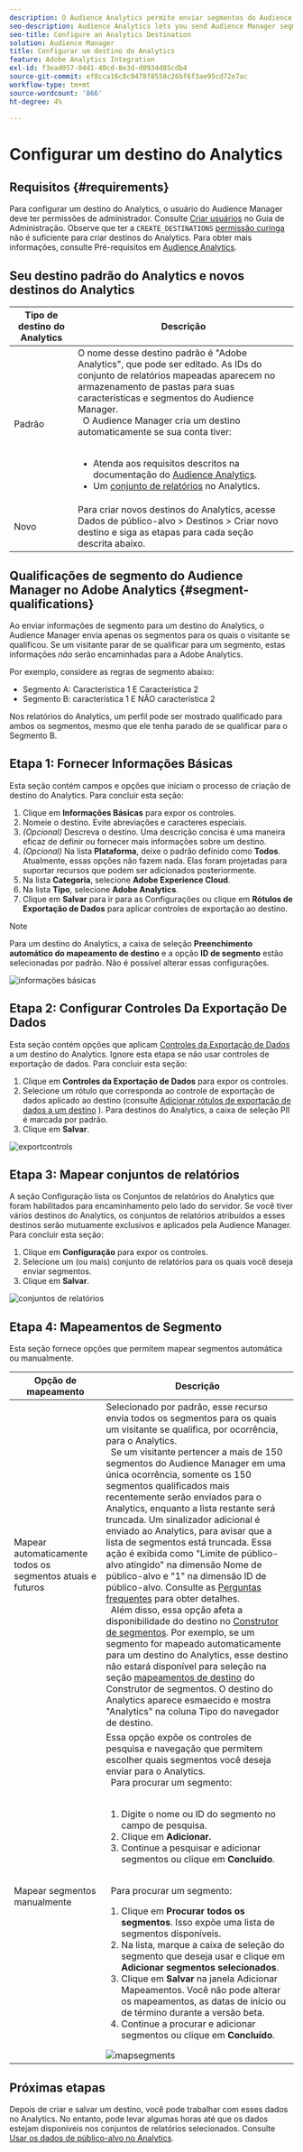 ```yaml
---
description: O Audience Analytics permite enviar segmentos do Audience Manager para o Analytics. Para usar esse recurso, crie um destino do Analytics e mapeie os segmentos a ele no Audience Manager.
seo-description: Audience Analytics lets you send Audience Manager segments to Analytics. To use this feature, you create an Analytics destination and map segments to it in Audience Manager.
seo-title: Configure an Analytics Destination
solution: Audience Manager
title: Configurar um destino do Analytics
feature: Adobe Analytics Integration
exl-id: f3ead057-04d1-40cd-8e3d-d0934d85cdb4
source-git-commit: ef8cca16c8c9478f8558c26bf6f3ae95cd72e7ac
workflow-type: tm+mt
source-wordcount: '866'
ht-degree: 4%

---
```


# Configurar um destino do Analytics

## Requisitos {#requirements}

Para configurar um destino do Analytics, o usuário do Audience Manager deve ter permissões de administrador. Consulte [Criar usuários](/help/using/features/administration/administration-overview.md#create-users) no Guia de Administração. Observe que ter a `CREATE_DESTINATIONS` [permissão curinga](/help/using/features/administration/administration-overview.md#wild-card-permissions) não é suficiente para criar destinos do Analytics.
Para obter mais informações, consulte Pré-requisitos em [Audience Analytics](https://experienceleague.adobe.com/docs/analytics/integration/audience-analytics/mc-audiences-aam.html?lang=pt-BR).

## Seu destino padrão do Analytics e novos destinos do Analytics

| Tipo de destino do Analytics | Descrição |
|---|---|
| Padrão | O nome desse destino padrão é &quot;Adobe Analytics&quot;, que pode ser editado. As IDs do conjunto de relatórios mapeadas aparecem no armazenamento de pastas para suas características e segmentos do Audience Manager. <br>  O Audience Manager cria um destino automaticamente se sua conta tiver: <br>  <ul><li>Atenda aos requisitos descritos na documentação do [Audience Analytics](https://experienceleague.adobe.com/docs/analytics/integration/audience-analytics/mc-audiences-aam.html?lang=pt-BR).</li><li>Um [conjunto de relatórios](https://experienceleague.adobe.com/docs/analytics/admin/manage-report-suites/report-suites-admin.html?lang=pt-BR) no Analytics.</li></ul> |
| Novo | Para criar novos destinos do Analytics, acesse Dados de público-alvo > Destinos > Criar novo destino e siga as etapas para cada seção descrita abaixo. |

## Qualificações de segmento do Audience Manager no Adobe Analytics {#segment-qualifications}

Ao enviar informações de segmento para um destino do Analytics, o Audience Manager envia apenas os segmentos para os quais o visitante se qualificou. Se um visitante parar de se qualificar para um segmento, estas informações _não_ serão encaminhadas para a Adobe Analytics.

Por exemplo, considere as regras de segmento abaixo:

* Segmento A: Característica 1 E Característica 2
* Segmento B: característica 1 E NÃO característica 2

Nos relatórios do Analytics, um perfil pode ser mostrado qualificado para ambos os segmentos, mesmo que ele tenha parado de se qualificar para o Segmento B.

## Etapa 1: Fornecer Informações Básicas

Esta seção contém campos e opções que iniciam o processo de criação de destino do Analytics. Para concluir esta seção:

1. Clique em **Informações Básicas** para expor os controles.
2. Nomeie o destino. Evite abreviações e caracteres especiais.
3. *(Opcional)* Descreva o destino. Uma descrição concisa é uma maneira eficaz de definir ou fornecer mais informações sobre um destino.
4. *(Opcional)* Na lista **Plataforma**, deixe o padrão definido como **Todos**. Atualmente, essas opções não fazem nada. Elas foram projetadas para suportar recursos que podem ser adicionados posteriormente.
5. Na lista **Categoria**, selecione **Adobe Experience Cloud**.
6. Na lista **Tipo**, selecione **Adobe Analytics**.
7. Clique em **Salvar** para ir para as Configurações ou clique em **Rótulos de Exportação de Dados** para aplicar controles de exportação ao destino.

>[!NOTE]
>
>Para um destino do Analytics, a caixa de seleção **Preenchimento automático do mapeamento de destino** e a opção **ID de segmento** estão selecionadas por padrão. Não é possível alterar essas configurações.

![informações básicas](assets/basicinformation.png)

## Etapa 2: Configurar Controles Da Exportação De Dados

Esta seção contém opções que aplicam [Controles da Exportação de Dados](/help/using/features/data-export-controls.md) a um destino do Analytics. Ignore esta etapa se não usar controles de exportação de dados. Para concluir esta seção:

1. Clique em **Controles da Exportação de Dados** para expor os controles.
1. Selecione um rótulo que corresponda ao controle de exportação de dados aplicado ao destino (consulte [Adicionar rótulos de exportação de dados a um destino](/help/using/features/destinations/add-data-export-labels.md) ). Para destinos do Analytics, a caixa de seleção PII é marcada por padrão.
1. Clique em **Salvar**.

![exportcontrols](assets/exportControls.png)

## Etapa 3: Mapear conjuntos de relatórios

A seção Configuração lista os Conjuntos de relatórios do Analytics que foram habilitados para encaminhamento pelo lado do servidor. Se você tiver vários destinos do Analytics, os conjuntos de relatórios atribuídos a esses destinos serão mutuamente exclusivos e aplicados pela Audience Manager. Para concluir esta seção:

1. Clique em **Configuração** para expor os controles.
1. Selecione um (ou mais) conjunto de relatórios para os quais você deseja enviar segmentos.
1. Clique em **Salvar**.

![conjuntos de relatórios](assets/reportSuites.png)

## Etapa 4: Mapeamentos de Segmento

Esta seção fornece opções que permitem mapear segmentos automática ou manualmente.

| Opção de mapeamento | Descrição |
|---|---|
| Mapear automaticamente todos os segmentos atuais e futuros | Selecionado por padrão, esse recurso envia todos os segmentos para os quais um visitante se qualifica, por ocorrência, para o Analytics. <br>  Se um visitante pertencer a mais de 150 segmentos do Audience Manager em uma única ocorrência, somente os 150 segmentos qualificados mais recentemente serão enviados para o Analytics, enquanto a lista restante será truncada. Um sinalizador adicional é enviado ao Analytics, para avisar que a lista de segmentos está truncada. Essa ação é exibida como &quot;Limite de público-alvo atingido&quot; na dimensão Nome de público-alvo e &quot;1&quot; na dimensão ID de público-alvo. Consulte as [Perguntas frequentes](https://experienceleague.adobe.com/docs/analytics/integration/audience-analytics/audience-analytics-workflow/mc-audiences-faqs.html?lang=pt-BR) para obter detalhes. <br>  Além disso, essa opção afeta a disponibilidade do destino no [Construtor de segmentos](/help/using/features/segments/segment-builder.md). Por exemplo, se um segmento for mapeado automaticamente para um destino do Analytics, esse destino não estará disponível para seleção na seção [mapeamentos de destino](/help/using/features/segments/segment-builder.md#segment-builder-controls-destinations) do Construtor de segmentos. O destino do Analytics aparece esmaecido e mostra &quot;Analytics&quot; na coluna Tipo do navegador de destino. |
| Mapear segmentos manualmente | Essa opção expõe os controles de pesquisa e navegação que permitem escolher quais segmentos você deseja enviar para o Analytics. <br>  Para procurar um segmento: <br>  <ol><li>Digite o nome ou ID do segmento no campo de pesquisa.</li><li>Clique em <b>Adicionar.</b></li><li>Continue a pesquisar e adicionar segmentos ou clique em <b>Concluído</b>.</li></ol><br>  Para procurar um segmento: <ol><li>Clique em <b>Procurar todos os segmentos</b>. Isso expõe uma lista de segmentos disponíveis.</li><li>Na lista, marque a caixa de seleção do segmento que deseja usar e clique em <b>Adicionar segmentos selecionados</b>.</li><li>Clique em <b>Salvar</b> na janela Adicionar Mapeamentos. Você não pode alterar os mapeamentos, as datas de início ou de término durante a versão beta.</li><li>Continue a procurar e adicionar segmentos ou clique em <b>Concluído</b>.</li></ol> ![mapsegments](assets/mapSegments.png) |

## Próximas etapas

Depois de criar e salvar um destino, você pode trabalhar com esses dados no Analytics. No entanto, pode levar algumas horas até que os dados estejam disponíveis nos conjuntos de relatórios selecionados. Consulte [Usar os dados de público-alvo no Analytics](https://experienceleague.adobe.com/docs/analytics/integration/audience-analytics/audience-analytics-workflow/use-audience-data-analytics.html?lang=pt-BR).
